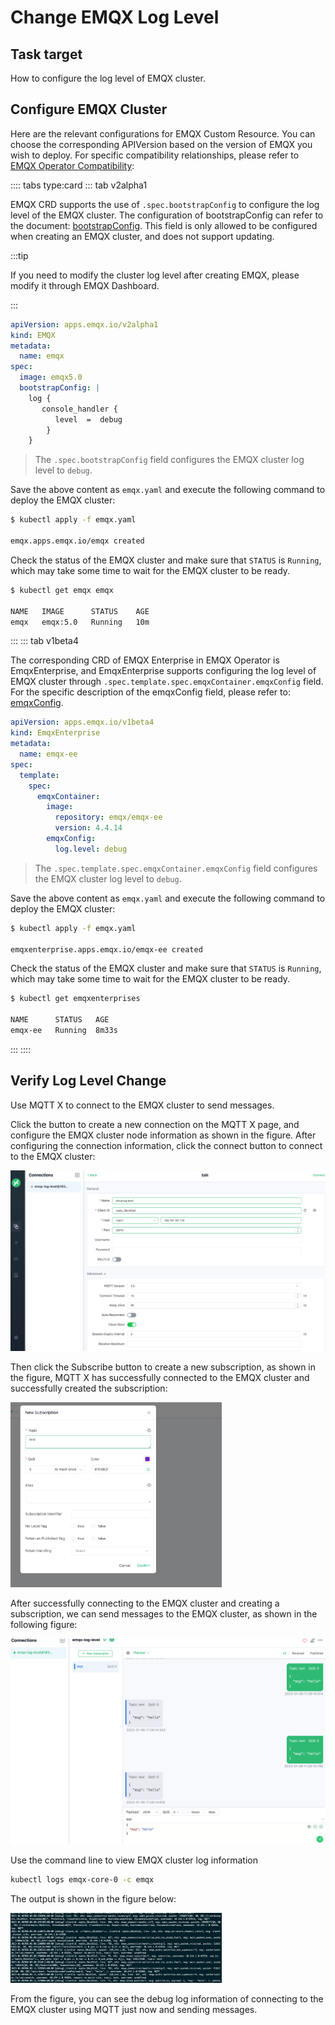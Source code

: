 # Change EMQX Log Level

## Task target

How to configure the log level of EMQX cluster.

## Configure EMQX Cluster

Here are the relevant configurations for EMQX Custom Resource. You can choose the corresponding APIVersion based on the version of EMQX you wish to deploy. For specific compatibility relationships, please refer to [EMQX Operator Compatibility](../README.md):

:::: tabs type:card
::: tab v2alpha1

EMQX CRD supports the use of `.spec.bootstrapConfig` to configure the log level of the EMQX cluster. The configuration of bootstrapConfig can refer to the document: [bootstrapConfig](https://www.emqx.io/docs/en/v5.0/admin/cfg.html). This field is only allowed to be configured when creating an EMQX cluster, and does not support updating. 

:::tip

If you need to modify the cluster log level after creating EMQX, please modify it through EMQX Dashboard.

:::

```yaml
apiVersion: apps.emqx.io/v2alpha1
kind: EMQX
metadata:
  name: emqx
spec:
  image: emqx5.0
  bootstrapConfig: |
    log {
       console_handler {
          level  =  debug
        } 
    }
```

> The `.spec.bootstrapConfig` field configures the EMQX cluster log level to `debug`.

Save the above content as `emqx.yaml` and execute the following command to deploy the EMQX cluster:

```bash
$ kubectl apply -f emqx.yaml

emqx.apps.emqx.io/emqx created
```

Check the status of the EMQX cluster and make sure that `STATUS` is `Running`, which may take some time to wait for the EMQX cluster to be ready.

```bash
$ kubectl get emqx emqx

NAME   IMAGE      STATUS    AGE
emqx   emqx:5.0   Running   10m
```

:::
::: tab v1beta4

The corresponding CRD of EMQX Enterprise in EMQX Operator is EmqxEnterprise, and EmqxEnterprise supports configuring the log level of EMQX cluster through `.spec.template.spec.emqxContainer.emqxConfig` field. For the specific description of the emqxConfig field, please refer to: [emqxConfig](https://github.com/emqx/emqx-operator/blob/main-2.1/docs/en_US/reference/v1beta4-reference.md#emqxtemplatespec).

```yaml
apiVersion: apps.emqx.io/v1beta4
kind: EmqxEnterprise
metadata:
  name: emqx-ee
spec:
  template:
    spec:
      emqxContainer:
        image:
          repository: emqx/emqx-ee
          version: 4.4.14
        emqxConfig:
          log.level: debug
```

> The `.spec.template.spec.emqxContainer.emqxConfig` field configures the EMQX cluster log level to `debug`.

Save the above content as `emqx.yaml` and execute the following command to deploy the EMQX cluster:

```bash
$ kubectl apply -f emqx.yaml

emqxenterprise.apps.emqx.io/emqx-ee created
```

Check the status of the EMQX cluster and make sure that `STATUS` is `Running`, which may take some time to wait for the EMQX cluster to be ready.

```bash
$ kubectl get emqxenterprises

NAME      STATUS   AGE
emqx-ee   Running  8m33s
```

:::
::::

## Verify Log Level Change

Use MQTT X to connect to the EMQX cluster to send messages.

Click the button to create a new connection on the MQTT X page, and configure the EMQX cluster node information as shown in the figure. After configuring the connection information, click the connect button to connect to the EMQX cluster:

<img src="./assets/configure-log-level/mqtt-connected.png" style="zoom:50%;" />

Then click the Subscribe button to create a new subscription, as shown in the figure, MQTT X has successfully connected to the EMQX cluster and successfully created the subscription:

<img src="./assets/configure-log-level/mqtt-sub.png" style="zoom:33%;" />

After successfully connecting to the EMQX cluster and creating a subscription, we can send messages to the EMQX cluster, as shown in the following figure:

<img src="./assets/configure-log-level/mqtt-pub.png" style="zoom:50%;" />

Use the command line to view EMQX cluster log information

```bash
kubectl logs emqx-core-0 -c emqx
```

The output is shown in the figure below:

<img src="./assets/configure-log-level/emqx-debug-log.png" style="zoom:33%;" />

From the figure, you can see the debug log information of connecting to the EMQX cluster using MQTT just now and sending messages.
